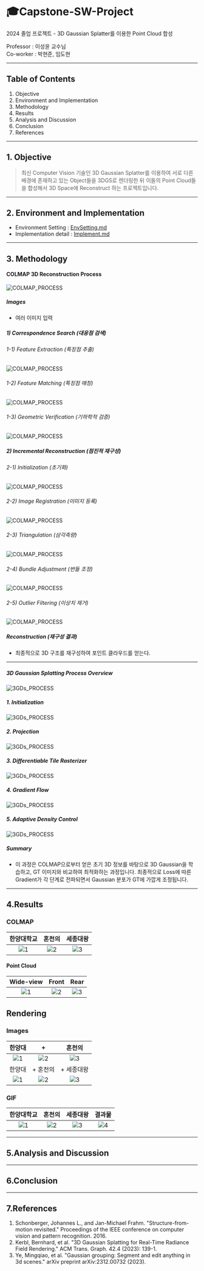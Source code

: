# 🎓Capstone-SW-Project
2024 졸업 프로젝트 - 3D Gaussian Splatter를 이용한 Point Cloud 합성

Professor : 이성윤 교수님\
Co-worker : 박현준, 임도현

---

## Table of Contents
1. Objective 
2. Environment and Implementation
3. Methodology
4. Results
5. Analysis and Discussion
6. Conclusion
7. References

---

## 1. Objective
> 최신 Computer Vision 기술인 3D Gaussian Splatter를 이용하여 서로 다른 배경에 존재하고 있는 Object들을 3DGS로 렌더링한 뒤 이들의 Point Cloud들을 합성해서 3D Space에 Reconstruct 하는 프로젝트입니다.

---

## 2. Environment and Implementation
- Environment Setting : [EnvSetting.md](https://github.com/Capstone-SW-Project/3D-Gaussian/blob/main/Env_Setting.md)
- Implementation detail : [Implement.md](https://github.com/Capstone-SW-Project/3D-Gaussian/blob/main/Implement.md)

---

## 3. Methodology

#### COLMAP 3D Reconstruction Process
![COLMAP_PROCESS](https://github.com/Capstone-SW-Project/3D-Gaussian/blob/main/methodology_images/colmap_process.png)

##### Images
- 여러 이미지 입력

##### 1) Correspondence Search (대응점 검색)

###### 1-1) Feature Extraction (특징점 추출)
![COLMAP_PROCESS](https://github.com/Capstone-SW-Project/3D-Gaussian/blob/main/LaTeX/colmap/FeatureExtraction.png)

###### 1-2) Feature Matching (특징점 매칭)
![COLMAP_PROCESS](https://github.com/Capstone-SW-Project/3D-Gaussian/blob/main/LaTeX/colmap/FeatureMatching.png)

###### 1-3) Geometric Verification (기하학적 검증)
![COLMAP_PROCESS](https://github.com/Capstone-SW-Project/3D-Gaussian/blob/main/LaTeX/colmap/GeometricVerification.png)


##### 2) Incremental Reconstruction (점진적 재구성)

###### 2-1) Initialization (초기화)
![COLMAP_PROCESS](https://github.com/Capstone-SW-Project/3D-Gaussian/blob/main/LaTeX/colmap/Initialization.png)


###### 2-2) Image Registration (이미지 등록)
![COLMAP_PROCESS](https://github.com/Capstone-SW-Project/3D-Gaussian/blob/main/LaTeX/colmap/ImageRegistration.png)

###### 2-3) Triangulation (삼각측량)
![COLMAP_PROCESS](https://github.com/Capstone-SW-Project/3D-Gaussian/blob/main/LaTeX/colmap/Triangulation.png)


###### 2-4) Bundle Adjustment (번들 조정)
![COLMAP_PROCESS](https://github.com/Capstone-SW-Project/3D-Gaussian/blob/main/LaTeX/colmap/BA.png)


###### 2-5) Outlier Filtering (이상치 제거)
![COLMAP_PROCESS](https://github.com/Capstone-SW-Project/3D-Gaussian/blob/main/LaTeX/colmap/OutlierFiltering.png)


##### Reconstruction (재구성 결과)
- 최종적으로 3D 구조를 재구성하여 포인트 클라우드를 얻는다.

---

##### 3D Gaussian Splatting Process Overview
![3GDs_PROCESS](https://github.com/Capstone-SW-Project/3D-Gaussian/blob/main/methodology_images/3gds_process.png)

##### 1. Initialization
![3GDs_PROCESS](https://github.com/Capstone-SW-Project/3D-Gaussian/blob/main/LaTeX/3gds/Initialization.png)


##### 2. Projection
![3GDs_PROCESS](https://github.com/Capstone-SW-Project/3D-Gaussian/blob/main/LaTeX/3gds/Projection.png)


##### 3. Differentiable Tile Rasterizer
![3GDs_PROCESS](https://github.com/Capstone-SW-Project/3D-Gaussian/blob/main/LaTeX/3gds/DifferentiableTileRasterizer.png)


##### 4. Gradient Flow
![3GDs_PROCESS](https://github.com/Capstone-SW-Project/3D-Gaussian/blob/main/LaTeX/3gds/GradientFlow.png)


##### 5. Adaptive Density Control
![3GDs_PROCESS](https://github.com/Capstone-SW-Project/3D-Gaussian/blob/main/LaTeX/3gds/AdaptiveDensityControl.png)


##### Summary
- 이 과정은 COLMAP으로부터 얻은 초기 3D 정보를 바탕으로 3D Gaussian을 학습하고, GT 이미지와 비교하여 최적화하는 과정입니다. 최종적으로 Loss에 따른 Gradient가 각 단계로 전파되면서 Gaussian 분포가 GT에 가깝게 조정됩니다.
---

## 4.Results
### COLMAP

|한양대학교|혼천의|세종대왕|
|:--:|:--:|:--:|
|![1](https://github.com/Capstone-SW-Project/3D-Gaussian/blob/main/result_images/COLMAP/hyu.jpg)|![2](https://github.com/Capstone-SW-Project/3D-Gaussian/blob/main/result_images/COLMAP/clk.jpg)|![3](https://github.com/Capstone-SW-Project/3D-Gaussian/blob/main/result_images/COLMAP/king.jpg)|


#### Point Cloud

|Wide-view|Front|Rear|
|:--:|:--:|:--:|
|![1](https://github.com/Capstone-SW-Project/3D-Gaussian/blob/main/result_images/pointcloud1.jpg)|![2](https://github.com/Capstone-SW-Project/3D-Gaussian/blob/main/result_images/pointcloud2.jpg)|![3](https://github.com/Capstone-SW-Project/3D-Gaussian/blob/main/result_images/pointcloud3.jpg)|

## Rendering

### Images

|한양대|+|혼천의|
|:--:|:--:|:--:|
|![1](https://github.com/Capstone-SW-Project/3D-Gaussian/blob/main/result_images/clock1.jpg)|![2](https://github.com/Capstone-SW-Project/3D-Gaussian/blob/main/result_images/clock2.jpg)|![3](https://github.com/Capstone-SW-Project/3D-Gaussian/blob/main/result_images/clock4.jpg)|
|한양대|+ 혼천의|+ 세종대왕|
|![1](https://github.com/Capstone-SW-Project/3D-Gaussian/blob/main/result_images/result1.jpg)|![2](https://github.com/Capstone-SW-Project/3D-Gaussian/blob/main/result_images/result2.jpg)|![3](https://github.com/Capstone-SW-Project/3D-Gaussian/blob/main/result_images/result3.jpg)|

### GIF

|한양대학교|혼천의|세종대왕|결과물|
|:--:|:--:|:--:|:--:|
|![1](https://github.com/Capstone-SW-Project/3D-Gaussian/blob/main/rendering_gif/hanyang.gif)|![2](https://github.com/Capstone-SW-Project/3D-Gaussian/blob/main/rendering_gif/clock.gif)|![3](https://github.com/Capstone-SW-Project/3D-Gaussian/blob/main/rendering_gif/sejong.gif)|![4](https://github.com/Capstone-SW-Project/3D-Gaussian/blob/main/rendering_gif/synth_result.gif)|

---

## 5.Analysis and Discussion

---

## 6.Conclusion

---

## 7.References
1. Schonberger, Johannes L., and Jan-Michael Frahm. "Structure-from-motion revisited." Proceedings of the IEEE conference on computer vision and pattern recognition. 2016.
2. Kerbl, Bernhard, et al. "3D Gaussian Splatting for Real-Time Radiance Field Rendering." ACM Trans. Graph. 42.4 (2023): 139-1.
3. Ye, Mingqiao, et al. "Gaussian grouping: Segment and edit anything in 3d scenes." arXiv preprint arXiv:2312.00732 (2023).